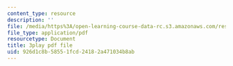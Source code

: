 ```yaml
---
content_type: resource
description: ''
file: /media/https%3A/open-learning-course-data-rc.s3.amazonaws.com/res-2-002-finite-element-procedures-for-solids-and-structures-spring-2010/926d1c8b58551fcd24182a471034b8ab_BH06RODmHsc.pdf
file_type: application/pdf
resourcetype: Document
title: 3play pdf file
uid: 926d1c8b-5855-1fcd-2418-2a471034b8ab
---
```

